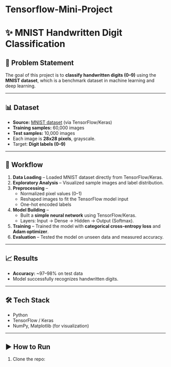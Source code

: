 # Tensorflow-Mini-Project
# ✨ MNIST Handwritten Digit Classification 

## 📌 Problem Statement
The goal of this project is to **classify handwritten digits (0–9)** using the **MNIST dataset**, which is a benchmark dataset in machine learning and deep learning.  

---

## 📊 Dataset
- **Source:** [MNIST dataset](http://yann.lecun.com/exdb/mnist/) (via TensorFlow/Keras)  
- **Training samples:** 60,000 images  
- **Test samples:** 10,000 images  
- Each image is **28x28 pixels**, grayscale.  
- Target: **Digit labels (0–9)**  

---

## 🔎 Workflow
1. **Data Loading** – Loaded MNIST dataset directly from TensorFlow/Keras.  
2. **Exploratory Analysis** – Visualized sample images and label distribution.  
3. **Preprocessing** –  
   - Normalized pixel values (0–1)  
   - Reshaped images to fit the TensorFlow model input  
   - One-hot encoded labels  
4. **Model Building** –  
   - Built a **simple neural network** using TensorFlow/Keras.  
   - Layers: Input → Dense → Hidden → Output (Softmax).  
5. **Training** – Trained the model with **categorical cross-entropy loss** and **Adam optimizer**.  
6. **Evaluation** – Tested the model on unseen data and measured accuracy.  

---

## 📈 Results
- **Accuracy:** ~97–98% on test data  
- Model successfully recognizes handwritten digits.  

---

## 🛠 Tech Stack
- Python  
- TensorFlow / Keras  
- NumPy, Matplotlib (for visualization)  

---

## ▶️ How to Run
1. Clone the repo:  
   ```bash
